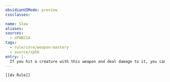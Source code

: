 ```yaml
---
obsidianUIMode: preview
cssclasses:

name: Slow
aliases:
sources:
  - xPHB214
tags:
  - rule/core/weapon-mastery
  - source/xphb
entry: |-
  If you hit a creature with this weapon and deal damage to it, you can reduce its Speed by 10 feet until the start of your next turn. If the creature is hit more than once by weapons that have this property, the Speed reduction doesn't exceed 10 feet.
---
```


```meta-bind-embed
[[dv Rule]]
```